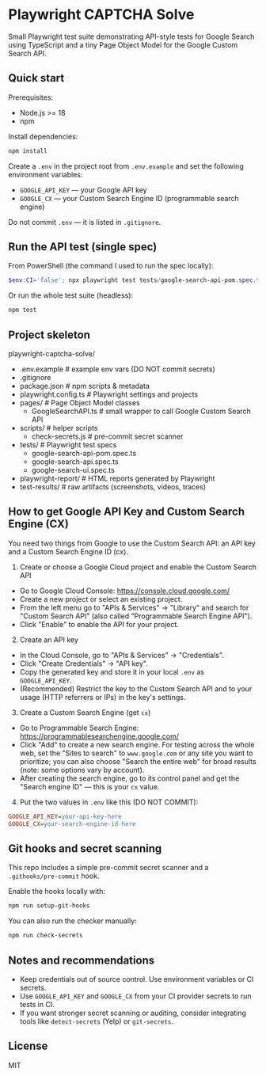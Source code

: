 # Playwright CAPTCHA Solve

Small Playwright test suite demonstrating API-style tests for Google Search using TypeScript and a tiny Page Object Model for the Google Custom Search API.

## Quick start

Prerequisites:
- Node.js >= 18
- npm

Install dependencies:

```powershell
npm install
```

Create a `.env` in the project root from `.env.example` and set the following environment variables:

- `GOOGLE_API_KEY` — your Google API key
- `GOOGLE_CX` — your Custom Search Engine ID (programmable search engine)

Do not commit `.env` — it is listed in `.gitignore`.

## Run the API test (single spec)

From PowerShell (the command I used to run the spec locally):

```powershell
$env:CI='false'; npx playwright test tests/google-search-api-pom.spec.ts --reporter=list
```

Or run the whole test suite (headless):

```powershell
npm test
```

## Project skeleton

playwright-captcha-solve/
- .env.example           # example env vars (DO NOT commit secrets)
- .gitignore
- package.json           # npm scripts & metadata
- playwright.config.ts   # Playwright settings and projects
- pages/                 # Page Object Model classes
  - GoogleSearchAPI.ts   # small wrapper to call Google Custom Search API
- scripts/               # helper scripts
  - check-secrets.js     # pre-commit secret scanner
- tests/                 # Playwright test specs
  - google-search-api-pom.spec.ts
  - google-search-api.spec.ts
  - google-search-ui.spec.ts
- playwright-report/     # HTML reports generated by Playwright
- test-results/          # raw artifacts (screenshots, videos, traces)

## How to get Google API Key and Custom Search Engine (CX)

You need two things from Google to use the Custom Search API: an API key and a Custom Search Engine ID (cx).

1) Create or choose a Google Cloud project and enable the Custom Search API

- Go to Google Cloud Console: https://console.cloud.google.com/
- Create a new project or select an existing project.
- From the left menu go to "APIs & Services" → "Library" and search for "Custom Search API" (also called "Programmable Search Engine API").
- Click "Enable" to enable the API for your project.

2) Create an API key

- In the Cloud Console, go to "APIs & Services" → "Credentials".
- Click "Create Credentials" → "API key".
- Copy the generated key and store it in your local `.env` as `GOOGLE_API_KEY`.
- (Recommended) Restrict the key to the Custom Search API and to your usage (HTTP referrers or IPs) in the key's settings.

3) Create a Custom Search Engine (get `cx`)

- Go to Programmable Search Engine: https://programmablesearchengine.google.com/
- Click "Add" to create a new search engine. For testing across the whole web, set the "Sites to search" to `www.google.com` or any site you want to prioritize; you can also choose "Search the entire web" for broad results (note: some options vary by account).
- After creating the search engine, go to its control panel and get the "Search engine ID" — this is your `cx` value.

4) Put the two values in `.env` like this (DO NOT COMMIT):

```ini
GOOGLE_API_KEY=your-api-key-here
GOOGLE_CX=your-search-engine-id-here
```

## Git hooks and secret scanning

This repo includes a simple pre-commit secret scanner and a `.githooks/pre-commit` hook.

Enable the hooks locally with:

```powershell
npm run setup-git-hooks
```

You can also run the checker manually:

```powershell
npm run check-secrets
```

## Notes and recommendations

- Keep credentials out of source control. Use environment variables or CI secrets.
- Use `GOOGLE_API_KEY` and `GOOGLE_CX` from your CI provider secrets to run tests in CI.
- If you want stronger secret scanning or auditing, consider integrating tools like `detect-secrets` (Yelp) or `git-secrets`.

## License

MIT